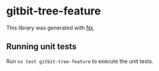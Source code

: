 # gitbit-tree-feature

This library was generated with [Nx](https://nx.dev).

## Running unit tests

Run `nx test gitbit-tree-feature` to execute the unit tests.
